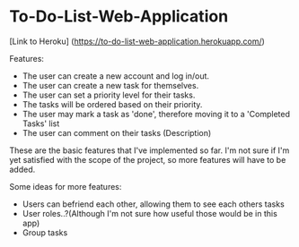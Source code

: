 # To-Do-List-Web-Application

[Link to Heroku] (https://to-do-list-web-application.herokuapp.com/)

Features:

- The user can create a new account and log in/out.
- The user can create a new task for themselves.
- The user can set a priority level for their tasks.
- The tasks will be ordered based on their priority.
- The user may mark a task as 'done', therefore moving it to a 'Completed Tasks' list
- The user can comment on their tasks (Description)

These are the basic features that I've implemented so far.
I'm not sure if I'm yet satisfied with the scope of the project,
so more features will have to be added.

Some ideas for more features:

- Users can befriend each other, allowing them to see each others tasks
- User roles..?(Although I'm not sure how useful those would be in this app)
- Group tasks

